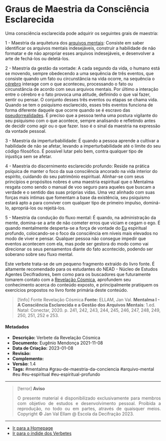 # Graus de Maestria da Consciência Esclarecida

Uma consciência esclarecida pode adquirir os seguintes grais de maestria: 

1 - Maestria da arquitetura dos [arquivos mentais](Arquivos%20Mentais.md): Consiste em saber identificar os arquivos mentais indesejáveis, construir a habilidade de não formatar e de não apropriar esses arquivos indesejáveis, e desenvolver a arte de fechá-los ou deletá-los. 

2 - Maestria da gestão da vontade: A cada segundo da vida, o humano está se movendo, sempre obedecendo a uma sequência de três eventos, que consiste quando um fato ou circunstância na vida ocorre, na sequência o [cérebro](Cérebro%20Humano.md) interage com o que aconteceu, processando o fato ou circunstância de acordo com seus arquivos mentais. Por último a interação entre o cérebro e o fato provoca uma atitude, definindo o que vai fazer, sentir ou pensar. O conjunto desses três eventos ou etapas se chama vida. Quando se tem o psiquismo esclarecido, esses três eventos funciona de forma diferente daquele que ocorre quando se é escravo das [pseudorrealidades](Pseudorrealidades.md). É preciso que a pessoa tenha uma postura vigilante do seu psiquismo com o que acontece, sempre analisando e refletindo antes de decidir como agir ou o que fazer. Isso é o sinal da maestria na expressão da vontade pessoal. 

3 - Maestria da imperturbabilidade: É quando a pessoa aprende a cultivar a habilidade de não se afetar, levando a imperturbabilidade até o limite do seu código filosófico. É possível lutar pelo bem, contra qualquer tipo de injustiça sem se afetar. 

4 - Maestria do discernimento esclarecido profundo: Reside na prática psíquica de manter o foco da sua consciência ancorado na vida interior do espírito, cuidando do seu patrimônio espiritual. Alinhar-se com seus princípios e propósitos nobres é uma maestria espiritual que o Mentalma resgata como sendo o manual de voo seguro para aqueles que buscam a verdade e o sentido das suas próprias vidas. Uma vez alinhado com suas forças mais íntimas que fomentam a base da existência, seu psiquismo estará apto a para conviver com qualquer tipo de primeiro impulso, dominá-lo, apropriá-los ou rejeitá-los. 

5 - Maestria da condução do fluxo mental: É quando, na administração da mente, domina-se a arte de não cometer erros que viciam e cegam o ego. É quando mentalmente desperta-se a força de vontade do [Eu](EU.md) espiritual profundo, colocando-se o foco da consciência em níveis mais elevados no modo de viver e pensar. Qualquer pessoa não consegue impedir que eventos acontecem com ela, mas pode ser gestora do modo como vai direcionar os seus pensamentos diante do fato acontecido, podendo ser soberano sobre seu fluxo mental.

Este verbete trata-se de um pequeno fragmento extraído do livro fonte. É altamente recomendado para os estudantes do NEAD - Núcleo de Estudos Agentes Decifradores, bem como para os buscadores que futuramente tomarem contato com a [Revelação Cósmica](Revelação%20Cósmica.md), aprofundem seu conhecimento acerca do conteúdo exposto, e principalmente pratiquem os exercícios propostos no livro fonte primária deste conteúdo. 

> [!info] Fonte Revelação Cósmica
> **Fonte:** ELLAM, Jan Val. **Mentalma I - A Consciência Esclarecida e a Gestão dos Arquivos Mentais**: 1.ed. Natal: Conectar, 2020. p. 241, 242, 243, 244, 245, 246, 247, 248, 249, 250, 251, 252 e 253.  

 
#### Metadados

- **Descrição:** Verbete da Revelação Cósmica
- **Documento:** Eugênio Mendonça 2021-11-08
- **Data de Criação:** 2023-01-08
- **Revisão:** 
- **Complemento:** 
- **Versão**: 1.4 
- **Tags:** #mentalma #grau-de-maestria-da-conciencia #arquivo-mental #eu #eu-espiritual #eu-espiritual-profundo 

---
> [!error] **Aviso**
> <p align="justify">O presente material é disponibilizado exclusivamente para membros com objetivo de estudos e desenvolvimento pessoal. Proibida a reprodução, no todo ou em partes, através de quaisquer meios. Copyright © Jan Val Ellam @ Escola da Decifração 2023. </p>

---
- [Ir para a Homepage](Homepage.canvas)
- [Ir para o índide dos Verbetes](ÍNDIDE%20GERAL%20DOS%20VERBETES.canvas)